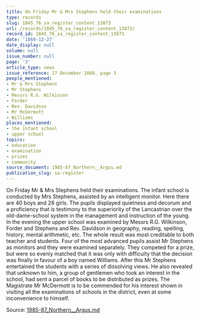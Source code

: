 ```yaml
---
title: On Friday Mr & Mrs Stephens held their examinations
type: records
slug: 1845_76_sa_register_content_13873
url: /records/1845_76_sa_register_content_13873/
record_id: 1845_76_sa_register_content_13873
date: '1860-12-27'
date_display: null
volume: null
issue_number: null
page: '3'
article_type: news
issue_reference: 27 December 1860, page 3
people_mentioned:
- Mr & Mrs Stephens
- Mr Stephens
- Messrs R.G. Wilkinson
- Forder
- Rev. Davidson
- Mr McDermott
- Williams
places_mentioned:
- the infant school
- upper school
topics:
- education
- examination
- prizes
- community
source_document: 1985-87_Northern__Argus.md
publication_slug: sa-register
---
```


On Friday Mr & Mrs Stephens held their examinations.  The infant school is conducted by Mrs Stephens, assisted by an intelligent monitor.  Here there are 40 boys and 26 girls.  The pupils displayed quietness and decorum and a proficiency that is testimony to the superiority of the Lancastrian over the old-dame-school system in the management and instruction of the young.  In the evening the upper school was examined by Messrs R.G. Wilkinson, Forder and Stephens and Rev. Davidson in geography, reading, spelling, history, mental arithmetic, etc.  The whole result was most creditable to both teacher and students.  Four of the most advanced pupils assist Mr Stephens as monitors and they were examined separately.  They competed for a prize, but were so evenly matched that it was only with difficulty that the decision was finally in favour of a boy named Williams.  After this Mr Stephens entertained the students with a series of dissolving views.  He also revealed that unknown to him, a group of gentlemen who took an interest in the school, had sent a parcel of books to be distributed as prizes.  The Magistrate Mr McDermott is to be commended for his interest shown in visiting all the examinations of schools in the district, even at some inconvenience to himself.

Source: [1985-87_Northern__Argus.md](/downloads/markdown/1985-87_Northern__Argus.md)
